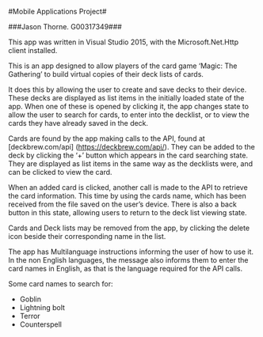 #Mobile Applications Project#

###Jason Thorne. G00317349###

This app was written in Visual Studio 2015, with the Microsoft.Net.Http client installed.  

This is an app designed to allow players of the card game ‘Magic: The Gathering’ to build virtual copies of their deck lists of cards.

It does this by allowing the user to create and save decks to their device. These decks are displayed as list items in the initially loaded state of the app. When one of these is opened by clicking it, the app changes state to allow the user to search for cards, to enter into the decklist, or to view the cards they have already saved in the deck.

Cards are found by the app making calls to the API, found at [deckbrew.com/api] (https://deckbrew.com/api/). 
They can be added to the deck by clicking the ‘+’ button which appears in the card searching state. They are displayed as list items in the same way as the decklists were, and can be clicked to view the card. 

When an added card is clicked, another call is made to the API to retrieve the card information. This time by using the cards name, which has been received from the file saved on the user’s device. There is also a back button in this state, allowing users to return to the deck list viewing state. 

Cards and Deck lists may be removed from the app, by clicking the delete icon beside their corresponding name in the list. 

The app has Multilanguage instructions informing the user of how to use it. In the non English languages, the message also informs them to enter the card names in English, as that is the language required for the API calls. 

Some card names to search for: 

*	Goblin
*	Lightning bolt
*	Terror
*	Counterspell
